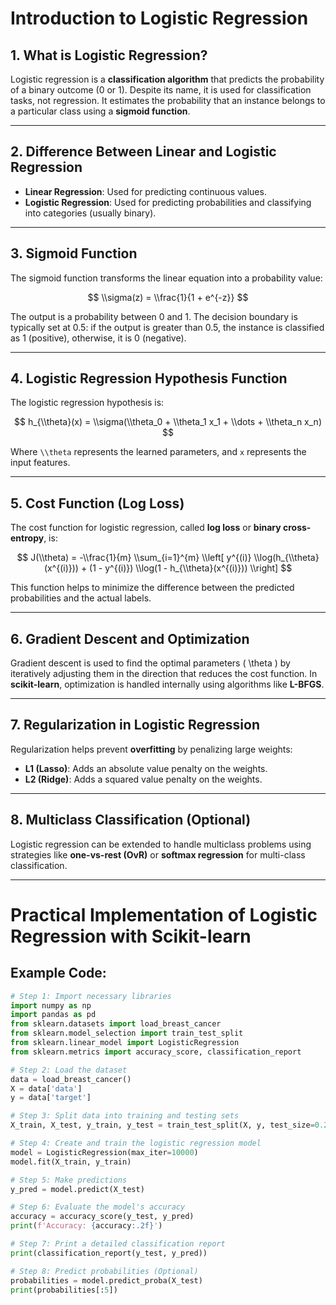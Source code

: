 # Introduction to Logistic Regression

## 1. What is Logistic Regression?

Logistic regression is a **classification algorithm** that predicts the probability of a binary outcome (0 or 1). Despite its name, it is used for classification tasks, not regression. It estimates the probability that an instance belongs to a particular class using a **sigmoid function**.

---

## 2. Difference Between Linear and Logistic Regression

- **Linear Regression**: Used for predicting continuous values.
- **Logistic Regression**: Used for predicting probabilities and classifying into categories (usually binary).

---

## 3. Sigmoid Function

The sigmoid function transforms the linear equation into a probability value:

$$
\\sigma(z) = \\frac{1}{1 + e^{-z}}
$$

The output is a probability between 0 and 1. The decision boundary is typically set at 0.5: if the output is greater than 0.5, the instance is classified as 1 (positive), otherwise, it is 0 (negative).

---

## 4. Logistic Regression Hypothesis Function

The logistic regression hypothesis is:

$$
h_{\\theta}(x) = \\sigma(\\theta_0 + \\theta_1 x_1 + \\dots + \\theta_n x_n)
$$

Where `\\theta` represents the learned parameters, and `x` represents the input features.

---

## 5. Cost Function (Log Loss)

The cost function for logistic regression, called **log loss** or **binary cross-entropy**, is:

$$
J(\\theta) = -\\frac{1}{m} \\sum_{i=1}^{m} \\left[ y^{(i)} \\log(h_{\\theta}(x^{(i)})) + (1 - y^{(i)}) \\log(1 - h_{\\theta}(x^{(i)})) \\right]
$$

This function helps to minimize the difference between the predicted probabilities and the actual labels.

---

## 6. Gradient Descent and Optimization

Gradient descent is used to find the optimal parameters \( \\theta \) by iteratively adjusting them in the direction that reduces the cost function. In **scikit-learn**, optimization is handled internally using algorithms like **L-BFGS**.

---

## 7. Regularization in Logistic Regression

Regularization helps prevent **overfitting** by penalizing large weights:

- **L1 (Lasso)**: Adds an absolute value penalty on the weights.
- **L2 (Ridge)**: Adds a squared value penalty on the weights.

---

## 8. Multiclass Classification (Optional)

Logistic regression can be extended to handle multiclass problems using strategies like **one-vs-rest (OvR)** or **softmax regression** for multi-class classification.

---

# Practical Implementation of Logistic Regression with Scikit-learn

## Example Code:

```python
# Step 1: Import necessary libraries
import numpy as np
import pandas as pd
from sklearn.datasets import load_breast_cancer
from sklearn.model_selection import train_test_split
from sklearn.linear_model import LogisticRegression
from sklearn.metrics import accuracy_score, classification_report

# Step 2: Load the dataset
data = load_breast_cancer()
X = data['data']
y = data['target']

# Step 3: Split data into training and testing sets
X_train, X_test, y_train, y_test = train_test_split(X, y, test_size=0.2, random_state=42)

# Step 4: Create and train the logistic regression model
model = LogisticRegression(max_iter=10000)
model.fit(X_train, y_train)

# Step 5: Make predictions
y_pred = model.predict(X_test)

# Step 6: Evaluate the model's accuracy
accuracy = accuracy_score(y_test, y_pred)
print(f'Accuracy: {accuracy:.2f}')

# Step 7: Print a detailed classification report
print(classification_report(y_test, y_pred))

# Step 8: Predict probabilities (Optional)
probabilities = model.predict_proba(X_test)
print(probabilities[:5])
```
